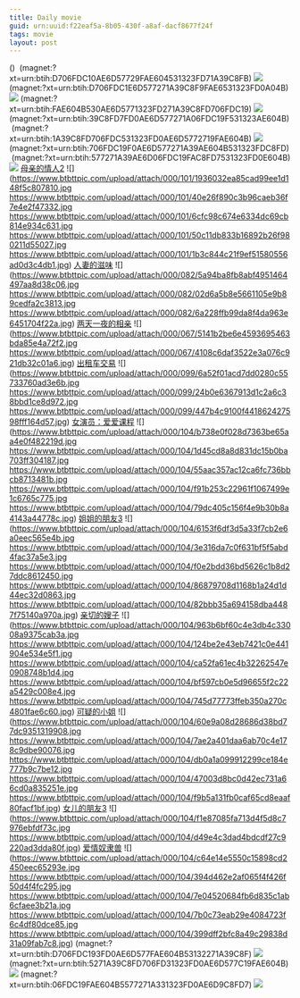 ```yaml
---
title: Daily movie
guid: urn:uuid:f22eaf5a-8b05-430f-a8af-dacf8677f24f
tags: movie
layout: post
---
```


()
![]()
(magnet:?xt=urn:btih:D706FDC10AE6D57729FAE604531323FD71A39C8FB)
![](https://img.1977zy.cc/upload/vod/2019-04-16/201904161555397944.jpg)
(magnet:?xt=urn:btih:D706FDC1E6D577271A39C8F9FAE6531323FD0A04B)
![](https://img.1977zy.cc/upload/vod/2019-04-16/201904161555398056.jpg)
(magnet:?xt=urn:btih:FAE604B530AE6D5771323FD271A39C8FD706FDC19)
![](https://img.1977zy.cc/upload/vod/2019-04-16/201904161555397395.jpg)
(magnet:?xt=urn:btih:39C8FD7FD0AE6D577271A06FDC19F531323AE604B)
![]()
(magnet:?xt=urn:btih:1A39C8FD706FDC531323FD0AE6D5772719FAE604B)
![](https://img.1977zy.cc/upload/vod/2019-04-16/201904161555397557.jpg)
(magnet:?xt=urn:btih:706FDC19F0AE6D577271A39AE604B531323FDC8FD)
![]()
(magnet:?xt=urn:btih:577271A39AE6D06FDC19FAC8FD7531323FD0E604B)
![](https://img.1977zy.cc/upload/vod/2019-04-16/201904161555397722.jpg)
[母亲的情人2](magnet:?xt=urn:btih:7603B309AD8D62A7892763505FEBCE40DD6D9D2B0)
![](https://www.btbttpic.com/upload/attach/000/101/1936032ea85cad99ee1d148f5c807810.jpg
https://www.btbttpic.com/upload/attach/000/101/40e26f890c3b96caeb36f7e4e2f47332.jpg
https://www.btbttpic.com/upload/attach/000/101/6cfc98c674e6334dc69cb814e934c631.jpg
https://www.btbttpic.com/upload/attach/000/101/50c11db833b16892b26f980211d55027.jpg
https://www.btbttpic.com/upload/attach/000/101/1b3c844c21f9ef51580556ad0d3c4db1.jpg)
[人妻的滋味](magnet:?xt=urn:btih:7603B309AD8D662A892763505FEBCE40DD6D9D2B0)
![](https://www.btbttpic.com/upload/attach/000/082/5a94ba8fb8abf4951464497aa8d38c06.jpg
https://www.btbttpic.com/upload/attach/000/082/02d6a5b8e5661105e9b89cedfa2c3813.jpg
https://www.btbttpic.com/upload/attach/000/082/6a228ffb99da8f4da963e6451704f22a.jpg)
[两天一夜的相亲](magnet:?xt=urn:btih:7603B309AD8D62892763505FEBCE40DD6D9D2B0)
![](https://www.btbttpic.com/upload/attach/000/067/5141b2be6e4593695463bda85e4a72f2.jpg
https://www.btbttpic.com/upload/attach/000/067/4108c6daf3522e3a076c921db32c01a6.jpg)
[出租车交易](magnet:?xt=urn:btih:760B309AD8D62A892763505FEBCE40DD6D9D2B0)
![](https://www.btbttpic.com/upload/attach/000/099/6a52f01acd7dd0280c55733760ad3e6b.jpg
https://www.btbttpic.com/upload/attach/000/099/24b0e6367913d1c2a6c38bbd1ce8d972.jpg
https://www.btbttpic.com/upload/attach/000/099/447b4c9100f441862427598fff164d57.jpg)
[女演员：爱爱课程](magnet:?xt=urn:btih:7603B309AD68D62A892763505FEBCE40DD6D9D2B0)
![](https://www.btbttpic.com/upload/attach/000/104/b738e0f028d7363be65aa4e0f482219d.jpg
https://www.btbttpic.com/upload/attach/000/104/1d45cd8a8d831dc15b0ba703ff304187.jpg
https://www.btbttpic.com/upload/attach/000/104/55aac357ac12ca6fc736bbcb8713481b.jpg
https://www.btbttpic.com/upload/attach/000/104/f91b253c22961f1067499e1c6765c775.jpg
https://www.btbttpic.com/upload/attach/000/104/79dc405c156f4e9b30b8a4143a44778c.jpg)
[姐姐的朋友3](magnet:?xt=urn:btih:7603B3409AD8D62A892763505FEBCE40DD6D9D2B0)
![](https://www.btbttpic.com/upload/attach/000/104/6153f6df3d5a33f7cb2e6a0eec565e4b.jpg
https://www.btbttpic.com/upload/attach/000/104/3e316da7c0f631bf5f5abd4fac37a5e3.jpg
https://www.btbttpic.com/upload/attach/000/104/f0e2bdd36bd5626c1b8d27ddc8612450.jpg
https://www.btbttpic.com/upload/attach/000/104/86879708d1168b1a24d1d44ec32d0863.jpg
https://www.btbttpic.com/upload/attach/000/104/82bbb35a694158dba4487f75140a970a.jpg)
[亲切的嫂子](magnet:?xt=urn:btih:7603B3095AD8D62A892763505FEBCE40DD6D9D2B0)
![](https://www.btbttpic.com/upload/attach/000/104/963b6bf60c4e3db4c33008a9375cab3a.jpg
https://www.btbttpic.com/upload/attach/000/104/124be2e43eb7421c0e441904e534e5f1.jpg
https://www.btbttpic.com/upload/attach/000/104/ca52fa61ec4b32262547e0908748b1d4.jpg
https://www.btbttpic.com/upload/attach/000/104/bf597cb0e5d96655f2c22a5429c008e4.jpg
https://www.btbttpic.com/upload/attach/000/104/745d77773ffeb350a270c4801fae6c60.jpg)
[可疑的小姐](magnet:?xt=urn:btih:7603B3049AD8D62A892763505FEBCE40DD6D9D2B0)
![](https://www.btbttpic.com/upload/attach/000/104/60e9a08d28686d38bd77dc9351319908.jpg
https://www.btbttpic.com/upload/attach/000/104/7ae2a401daa6ab70c4e178c9dbe90076.jpg
https://www.btbttpic.com/upload/attach/000/104/db0a1a099912299ce184e777b9c7be12.jpg
https://www.btbttpic.com/upload/attach/000/104/47003d8bc0d42ec731a66cd0a835251e.jpg
https://www.btbttpic.com/upload/attach/000/104/f9b5a131fb0caf65cd8eaaf80facf1bf.jpg)
[女儿的朋友3](magnet:?xt=urn:btih:7603B30AD8D62A892763505FEBCE40DD6D9D2B0)
![](https://www.btbttpic.com/upload/attach/000/104/f1e87085fa713d4f5d8c7976ebfdf73c.jpg
https://www.btbttpic.com/upload/attach/000/104/d49e4c3dad4bdcdf27c9220ad3dda80f.jpg)
[爱情奴隶兽](magnet:?xt=urn:btih:7603B309AD8D62A892763505FEBCE40DD6D9D2B0)
![](https://www.btbttpic.com/upload/attach/000/104/c64e14e5550c15898cd2450eec65293e.jpg
https://www.btbttpic.com/upload/attach/000/104/394d462e2af065f4f426f50d4f4fc295.jpg
https://www.btbttpic.com/upload/attach/000/104/7e04520684fb6d835c1ab6cfaee3b21a.jpg
https://www.btbttpic.com/upload/attach/000/104/7b0c73eab29e4084723f6c4df80dce85.jpg
https://www.btbttpic.com/upload/attach/000/104/399dff2bfc8a49c29838d31a09fab7c8.jpg)
(magnet:?xt=urn:btih:D706FDC193FD0AE6D577FAE604B53132271A39C8F)
![](http://pic.jsyunbf.com/upload/vod/2019-04-16/201904161555407798.jpg)
(magnet:?xt=urn:btih:5271A39C8FD706FD31323FD0AE6D577C19FAE604B)
![](http://pic.jsyunbf.com/upload/vod/2019-04-16/201904161555408147.jpg)
(magnet:?xt=urn:btih:06FDC19FAE604B5577271A331323FD0AE6D9C8FD7)
![](https://img.kuyun88.com/pic/uploadimg/2018-4/20184199493439473.jpg)
